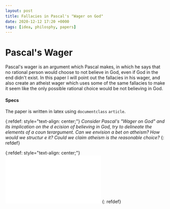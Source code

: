 ```yaml
---
layout: post
title: Fallacies in Pascal's "Wager on God"
date: 2020-12-12 17:20 +0000
tags: [idea, philosphy, papers]
---
```


# Pascal's Wager
Pascal's wager is an argument which Pascal makes, in which he says that no rational person would choose to not believe in God, even if God in the end didn't exist. In this paper I will point out the fallacies in his wager, and also create an atheist wager which uses some of the same fallacies to make it seem like the only possible rational choice would be not believing in God.

#### Specs
The paper is written in latex using `documentclass` `article`.


{:refdef: style="text-align: center;"}
*Consider Pascal's "Wager on God" and its implication on the d    ecision of believing in God, try to delineate the elements of a coun    terargument. Can we envision a bet on atheism? How would we structur    e it? Could we claim atheism is the reasonable choice?*
{: refdef}


{:refdef: style="text-align: center;"}
[![Download Link](/assets/posts/pascals-wager-on-god-fallacies/pascal-wager-on-god.pdf)](/assets/posts/pascals-wager-on-god-fallacies/pascal-wager-on-god.pdf)
{: refdef}